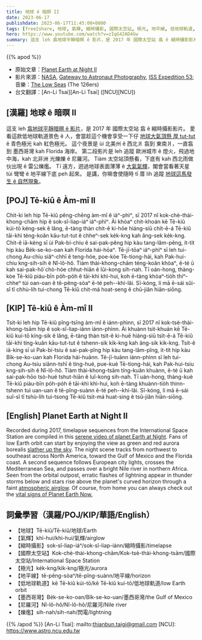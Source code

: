 ```yaml
---
title: 地球 ê 暗暝 II
date: 2023-06-17
publishdate: 2023-06-17T11:45:00+0800
tags: [free2share, 地球, 氣輝, 縮時攝影, 國際太空站, 極光, 地平線, 低地球軌道, 墨西哥灣, 尼羅河, 爍爁]
hero: https://www.youtube.com/watch?v=zIqG42AD4Gw
summary: 這支 leh 翕地球平靜暗暝 ê 影片，是 2017 年 國際太空站 翕 ê 縮時攝影影片。
---
```


{{% apod %}}

- 原始文章：[Planet Earth at Night II](https://apod.nasa.gov/apod/ap230617.html)
- 影片來源：[NASA](https://www.nasa.gov/), [Gateway to Astronaut Photography](https://eol.jsc.nasa.gov/), [ISS Expedition 53](https://www.nasa.gov/mission_pages/station/expeditions/expedition53/index.html); 音樂：[The Low Seas](https://www.youtube.com/watch?v=BCh90tfSTgA) (The 126ers)
- 台文翻譯：[An-Li Tsai][An-Li Tsai] ([NCU][NCU])

## [漢羅] 地球 ê 暗暝 II
這支 leh [翕地球平靜暗暝 ê 影片][serene video of planet Earth at Night]，是 2017 年 國際太空站 翕 ê 縮時攝影影片。
愛看這款低地球軌道景色 ê 人，會當趁這个機會享受一下仔 [地球大氣頂懸 厚 tut-tut][slather up the sky] ê 青色極光 kah 紅色極光。
這个夜景是 ùi 北美州 ê 西北爿 翕到 東南爿，一直翕到 墨西哥灣 kah Florida 海岸。
第二段影片是 leh 追蹤 歐洲城市 ê 燈火，飛過地中海，kah 北非洲 光爍爍 ê 尼羅河。
Tiàm 太空站頂懸看，下底有 kah 西北雨做伙出現 ê 雷公爍爁。
Tī 遠方，迵過地球表面薄薄 ê [大氣氣輝][atmospheric airglow]，閣會當看著天星 tùi 彎彎 ê 地平線下底 peh 起來。
是講，你嘛會使隨時 tī 厝 lih 追蹤 [地球這馬發生 ê 自然現象][vital signs of Planet Earth Now.]。

## [POJ] Tē-kiû ê Àm-mî II
Chit-ki leh hip Tē-kiû pêng-chēng àm-mî ê iáⁿ-phìⁿ, sī 2017 nî kok-chè-thài-khong-chām hip ê sok-sî-liap-iáⁿ iáⁿ-phìⁿ.
Ài khòaⁿ chit-khoán kē Tē-kiû kúi-tō kéng-sek ê lâng, ē-tàng thàn chit-ê ki-hōe hiáng-siū chi̍t-ē-á Tē-kiû tāi-khì téng-koân kāu-tut-tut ê chheⁿ-sek ke̍k-kng kah âng-sek ke̍k-kng.
Chit-ê iā-kéng sī ùi Pak-bí-chiu ê sai-pak-pêng hip kàu tang-lâm-pêng, it-ti̍t hip kàu Be̍k-se-ko-oan kah Florida hái-hōaⁿ.
Tē-jī-tōaⁿ iáⁿ-phìⁿ sī leh tui-chong Au-chiu siâⁿ-chhī ê teng-hóe, poe-kòe Tē-tiong-hái, kah Pak-hui-chiu kng-sih-sih ê Nî-lô-hô.
Tiàm thài-khong-chām téng-koân khòaⁿ, ē-té ū kah sai-pak-hō͘ chò-hóe chhut-hiān ê lûi-kong sih-nah.
Tī oán-hong, thàng-kòe Tē-kiû piáu-bīn po̍h-po̍h ê tāi-khì khì-hui, koh ē-tàng khòaⁿ-tio̍h thiⁿ-chheⁿ tùi oan-oan ê tē-pêng-sòaⁿ ē-té peh--khí-lâi.
Sī-kóng, lí mā ē-sái sûi-sî tī chhù-lih tui-chong Tē-kiû chit-má hoat-seng ê chū-jiân hiān-siōng.

## [KIP] Tē-kiû ê Àm-mî II
Tsit-ki leh hip Tē-kiû pîng-tsīng àm-mî ê iánn-phìnn, sī 2017 nî kok-tsè-thài-khong-tsām hip ê sok-sî-liap-iánn iánn-phìnn.
Ài khuànn tsit-khuán kē Tē-kiû kuí-tō kíng-sik ê lâng, ē-tàng thàn tsit-ê ki-huē hiáng-siū tsi̍t-ē-á Tē-kiû tāi-khì tíng-kuân kāu-tut-tut ê tshenn-sik ki̍k-kng kah âng-sik ki̍k-kng.
Tsit-ê iā-kíng sī uì Pak-bí-tsiu ê sai-pak-pîng hip kàu tang-lâm-pîng, it-ti̍t hip kàu Bi̍k-se-ko-uan kah Florida hái-huānn.
Tē-jī-tuānn iánn-phìnn sī leh tui-chong Au-tsiu siânn-tshī ê ting-hué, pue-kuè Tē-tiong-hái, kah Pak-hui-tsiu kng-sih-sih ê Nî-lô-hô.
Tiàm thài-khong-tsām tíng-kuân khuànn, ē-té ū kah sai-pak-hōo tsò-hué tshut-hiān ê luî-kong sih-nah.
Tī uán-hong, thàng-kuè Tē-kiû piáu-bīn po̍h-po̍h ê tāi-khì khì-hui, koh ē-tàng khuànn-tio̍h thinn-tshenn tuì uan-uan ê tē-pîng-suànn ē-té peh--khí-lâi.
Sī-kóng, lí mā ē-sái suî-sî tī tshù-lih tui-tsong Tē-kiû tsit-má huat-sing ê tsū-jiân hiān-siōng.

## [English] Planet Earth at Night II
Recorded during 2017, timelapse sequences from the International Space Station are compiled in this [serene video of planet Earth at Night][serene video of planet Earth at Night].
Fans of low Earth orbit can start by enjoying the view as green and red aurora borealis [slather up the sky][slather up the sky].
The night scene tracks from northwest to southeast across North America, toward the Gulf of Mexico and the Florida coast.
A second sequence follows European city lights, crosses the Mediterranean Sea, and passes over a bright Nile river in northern Africa.
Seen from the orbital outpost, erratic flashes of lightning appear in thunder storms below and stars rise above the planet's curved horizon through a faint [atmospheric airglow][atmospheric airglow].
Of course, from home you can always check out the [vital signs of Planet Earth Now.][vital signs of Planet Earth Now.]

## 詞彙學習（漢羅/POJ/KIP/華語/English）
- 【地球】Tē-kiû/Tē-kiû/地球/Earth
- 【氣輝】khì-hui/khì-hui/氣輝/airglow
- 【縮時攝影】sok-sî-liap-iáⁿ/sok-sî-liap-iánn/縮時攝影/timelapse
- 【國際太空站】Kok-chè-thài-khong-chām/Kok-tsè-thài-khong-tsām/國際太空站/International Space Station
- 【極光】ke̍k-kng/ki̍k-kng/極光/aurora
- 【地平線】tē-pêng-sòaⁿ/tē-pîng-suànn/地平線/horizon
- 【低地球軌道】kē Tē-kiû kúi-tō/kē Tē-kiû kuí-tō/低地球軌道/low Earth orbit
- 【墨西哥灣】Be̍k-se-ko-oan/Bi̍k-se-ko-uan/墨西哥灣/the Gulf of Mexico
- 【尼羅河】Nî-lô-hô/Nî-lô-hô/尼羅河/Nile river
- 【爍爁】sih-nah/sih-nah/閃電/lightning

{{% /apod %}}
[An-Li Tsai]: mailto:thianbun.taigi@gmail.com
[NCU]: https://www.astro.ncu.edu.tw

[copyright]: https://apod.nasa.gov/apod/fap/lib/about_apod.html#srapply
[License]: https://creativecommons.org/licenses/by/2.0/

[serene video of planet Earth at Night]:https://eol.jsc.nasa.gov/BeyondThePhotography/CrewEarthObservationsVideos/
[slather up the sky]:https://apod.nasa.gov/apod/ap210114.html
[atmospheric airglow]:https://apod.nasa.gov/apod/ap210418.html
[vital signs of Planet Earth Now.]:https://climate.nasa.gov/earth-now/#/vitalsign?vitalsign=satellites&altid=0&animating=f&start=&end=
